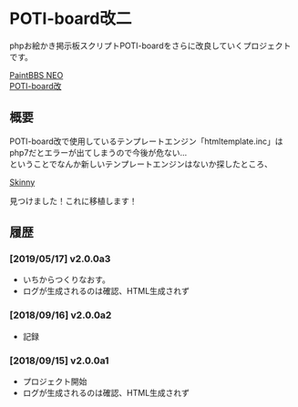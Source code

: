 # POTI-board改二
phpお絵かき掲示板スクリプトPOTI-boardをさらに改良していくプロジェクトです。
  
<a href="https://github.com/funige/neo/">PaintBBS NEO</a>  
<a href="https://github.com/sakots/poti-kai/">POTI-board改</a>  
  
## 概要
POTI-board改で使用しているテンプレートエンジン「htmltemplate.inc」はphp7だとエラーが出てしまうので今後が危ない…  
ということでなんか新しいテンプレートエンジンはないか探したところ、
  
<a href="http://skinny.sx68.net/">Skinny</a>  
  
見つけました！これに移植します！

## <a name="history">履歴</a>

### [2019/05/17] v2.0.0a3
- いちからつくりなおす。
- ログが生成されるのは確認、HTML生成されず

### [2018/09/16] v2.0.0a2
- 記録

### [2018/09/15] v2.0.0a1
- プロジェクト開始
- ログが生成されるのは確認、HTML生成されず